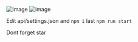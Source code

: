 ![image](https://user-images.githubusercontent.com/65253167/170828641-bebeb9e4-880b-402d-9077-fd40542d4b78.png)
![image](https://user-images.githubusercontent.com/65253167/170828645-ef2d0e27-b2e5-4b38-bbbb-b6a546a7458a.png)


Edit api/settings.json
and ```npm i```
last ```npm run start```

Dont forget star

